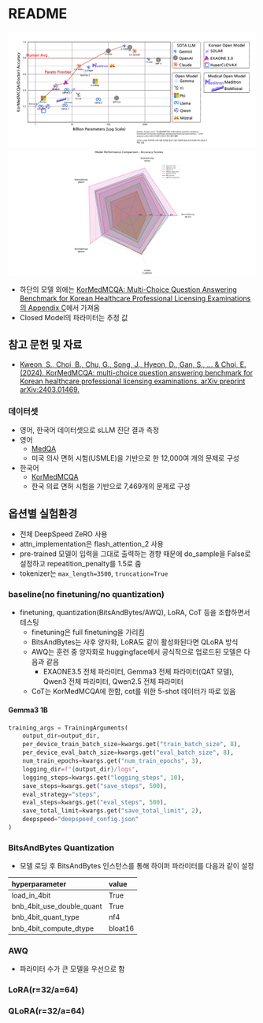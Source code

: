 # README

![The Result of Experiments](graph/result_pretty.png)
![Hexagon Chart of the Result](graph/hexagon.png)

- 하단의 모델 외에는 [KorMedMCQA: Multi-Choice Question Answering Benchmark for Korean Healthcare Professional Licensing Examinations의 Appendix C](https://doi.org/10.48550/arXiv.2403.01469)에서 가져옴
- Closed Model의 파라미터는 추정 값

## 참고 문헌 및 자료

- [Kweon, S., Choi, B., Chu, G., Song, J., Hyeon, D., Gan, S., ... & Choi, E. (2024). KorMedMCQA: multi-choice question answering benchmark for Korean healthcare professional licensing examinations. arXiv preprint arXiv:2403.01469.](https://doi.org/10.48550/arXiv.2403.01469)

### 데이터셋

- 영어, 한국어 데이터셋으로 sLLM 진단 결과 측정
- 영어
  - [MedQA](https://github.com/jind11/MedQA)
  - 미국 의사 면허 시험(USMLE)을 기반으로 한 12,000여 개의 문제로 구성
- 한국어
  - [KorMedMCQA](https://huggingface.co/datasets/sean0042/KorMedMCQA)
  - 한국 의료 면허 시험을 기반으로 7,469개의 문제로 구성

## 옵션별 실험환경

- 전체 DeepSpeed ZeRO 사용
- attn_implementation은 flash_attention_2 사용
- pre-trained 모델이 입력을 그대로 출력하는 경향 때문에 do_sample을 False로 설정하고 repeatition_penalty를 1.5로 줌
- tokenizer는 `max_length=3500`, `truncation=True`

### baseline(no finetuning/no quantization)

- finetuning, quantization(BitsAndBytes/AWQ), LoRA, CoT 등을 조합하면서 테스팅
  - finetuning은 full finetuning을 가리킴
  - BitsAndBytes는 사후 양자화, LoRA도 같이 활성화된다면 QLoRA 방식
  - AWQ는 훈련 중 양자화로 huggingface에서 공식적으로 업로드된 모델은 다음과 같음
    - EXAONE3.5 전체 파라미터, Gemma3 전체 파라미터(QAT 모델), Qwen3 전체 파라미터, Qwen2.5 전체 파라미터
  - CoT는 KorMedMCQA에 한함, cot를 위한 5-shot 데이터가 따로 있음

#### Gemma3 1B

```python
training_args = TrainingArguments(
    output_dir=output_dir,  
    per_device_train_batch_size=kwargs.get("train_batch_size", 8),
    per_device_eval_batch_size=kwargs.get("eval_batch_size", 8),
    num_train_epochs=kwargs.get("num_train_epochs", 3),
    logging_dir=f"{output_dir}/logs",
    logging_steps=kwargs.get("logging_steps", 10),
    save_steps=kwargs.get("save_steps", 500),
    eval_strategy="steps",
    eval_steps=kwargs.get("eval_steps", 500),
    save_total_limit=kwargs.get("save_total_limit", 2),
    deepspeed="deepspeed_config.json"
)
```

### BitsAndBytes Quantization

- 모델 로딩 후 BitsAndBytes 인스턴스를 통해 하이퍼 파라미터를 다음과 같이 설정

|hyperparameter|value|
|:--|:--|
|load_in_4bit|True|
|bnb_4bit_use_double_quant|True|
|bnb_4bit_quant_type|nf4|
|bnb_4bit_compute_dtype|bloat16|

### AWQ

- 파라미터 수가 큰 모델을 우선으로 함

### LoRA(r=32/a=64)

### QLoRA(r=32/a=64)
